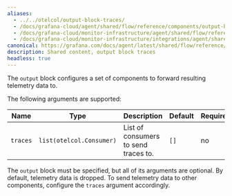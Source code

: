 ```yaml
---
aliases:
  - ../../otelcol/output-block-traces/
  - /docs/grafana-cloud/agent/shared/flow/reference/components/output-block-traces/
  - /docs/grafana-cloud/monitor-infrastructure/agent/shared/flow/reference/components/output-block-traces/
  - /docs/grafana-cloud/monitor-infrastructure/integrations/agent/shared/flow/reference/components/output-block-traces/
canonical: https://grafana.com/docs/agent/latest/shared/flow/reference/components/output-block-traces/
description: Shared content, output block traces
headless: true
---
```


The `output` block configures a set of components to forward resulting
telemetry data to.

The following arguments are supported:

| Name     | Type                     | Description                          | Default | Required |
| -------- | ------------------------ | ------------------------------------ | ------- | -------- |
| `traces` | `list(otelcol.Consumer)` | List of consumers to send traces to. | `[]`    | no       |

The `output` block must be specified, but all of its arguments are optional. By
default, telemetry data is dropped. To send telemetry data to other components,
configure the `traces` argument accordingly.
